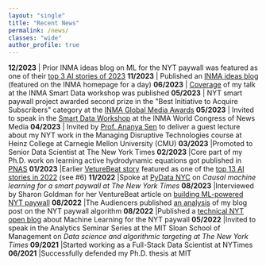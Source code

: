 ```yaml
---
layout: "single"
title: "Recent News"
permalink: /news/
classes: "wide"
author_profile: true
---
```


**12/2023** | Prior INMA ideas blog on ML for the NYT paywall was featured as one of their [top 3 AI stories of 2023](https://www.inma.org/blogs/Editors-Inbox/post.cfm/inma-s-top-11-stories-from-2023-focus-on-subscriber-strategies-and-ai)
**11/2023** | Published an [INMA ideas blog](https://www.inma.org/blogs/ideas/post.cfm/new-york-times-uses-machine-learning-to-create-a-smarter-paywall) (featured on the INMA homepage for a day)
**06/2023** | [Coverage](https://www.inma.org/blogs/smart-data-initiative/post.cfm/3-themes-emerge-as-media-leaders-share-their-data-journey) of my talk at the INMA Smart Data workshop was published
**05/2023** | NYT smart paywall project awarded second prize in the "Best Initiative to Acquire Subscribers" category at the [INMA Global Media Awards](https://www.inma.org/blogs/main/post.cfm/inma-reveals-40-global-media-awards-first-place-winners-bergens-tidende-takes-top-prize)
**05/2023** | Invited to speak in the [Smart Data Workshop](https://www.inma.org/modules/event/2023WorldCongress/smart-data-workshop.html#session3) at the INMA World Congress of News Media
**04/2023** | Invited by [Prof. Ananya Sen](https://sites.google.com/view/ananyasen/home) to deliver a guest lecture about my NYT work in the Managing Disruptive Technologies course at Heinz College at Carnegie Mellon University (CMU)
**03/2023** |Promoted to Senior Data Scientist at The New York Times
**02/2023** |Core part of my Ph.D. work on learning active hydrodynamic equations got published in [PNAS](https://www.pnas.org/doi/10.1073/pnas.2206994120)
**01/2023** |Earlier [VetureBeat story](https://venturebeat.com/ai/how-machine-learning-helps-the-new-york-times-power-its-paywall/) featured as one of the [top 13 AI stories in 2022](https://venturebeat.com/ai/my-13-favorite-ai-stories-in-2022-the-ai-beat/) (see #6)
**11/2022** |Spoke at [PyData NYC](https://www.youtube.com/watch?v=6CmS96K6-EE) on *Causal machine learning for a smart paywall at The New York Times*
**08/2023** |Interviewed by Sharon Goldman for her VentureBeat article on [building ML-powered NYT paywall](https://venturebeat.com/ai/how-machine-learning-helps-the-new-york-times-power-its-paywall/)
**08/2022** |The Audiencers published [an analysis](https://theaudiencers.com/decisions/the-new-york-times-dynamic-paywall-model-analyzed/) of my blog post on the NYT paywall algorithm
**08/2022** |Published a [technical NYT open blog](https://open.nytimes.com/how-the-new-york-times-uses-machine-learning-to-make-its-paywall-smarter-e5771d5f46f8) about Machine Learning for the NYT paywall
**05/2022** |Invited to speak in the Analytics Seminar Series at the MIT Sloan School of Management on *Data science and algorithmic targeting at The New York Times*
**09/2021** |Started working as a Full-Stack Data Scientist at NYTimes
**06/2021** |Successfully defended my Ph.D. thesis at MIT